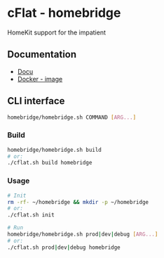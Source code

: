 # cFlat - homebridge

HomeKit support for the impatient

## Documentation

- [Docu](https://github.com/nfarina/homebridge)
- [Docker - image](https://github.com/cgHome/cflat/blob/master/homebridge/Dockerfile)

## CLI interface

```sh
homebridge/homebridge.sh COMMAND [ARG...]
```

### Build

```sh
homebridge/homebridge.sh build
# or:
./cflat.sh build homebridge
```

### Usage

```sh
# Init
rm -rf- ~/homebridge && mkdir -p ~/homebridge
# or:
./cflat.sh init

# Run
homebridge/homebridge.sh prod|dev|debug [ARG...]
# or:
./cflat.sh prod|dev|debug homebridge
```